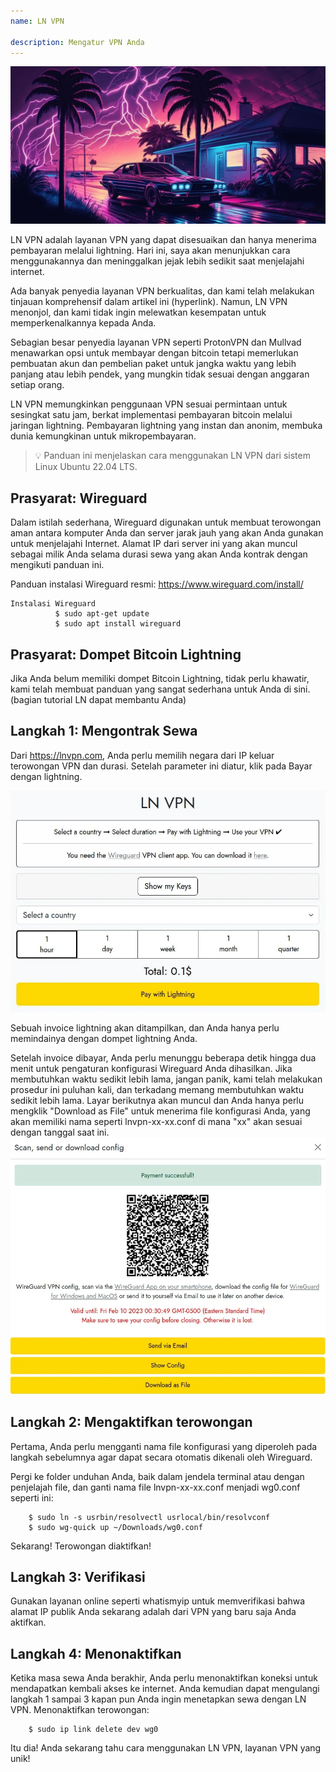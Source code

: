 ```yaml
---
name: LN VPN

description: Mengatur VPN Anda
---
```


![image](assets/cover.webp)

LN VPN adalah layanan VPN yang dapat disesuaikan dan hanya menerima pembayaran melalui lightning. Hari ini, saya akan menunjukkan cara menggunakannya dan meninggalkan jejak lebih sedikit saat menjelajahi internet.

Ada banyak penyedia layanan VPN berkualitas, dan kami telah melakukan tinjauan komprehensif dalam artikel ini (hyperlink). Namun, LN VPN menonjol, dan kami tidak ingin melewatkan kesempatan untuk memperkenalkannya kepada Anda.

Sebagian besar penyedia layanan VPN seperti ProtonVPN dan Mullvad menawarkan opsi untuk membayar dengan bitcoin tetapi memerlukan pembuatan akun dan pembelian paket untuk jangka waktu yang lebih panjang atau lebih pendek, yang mungkin tidak sesuai dengan anggaran setiap orang.

LN VPN memungkinkan penggunaan VPN sesuai permintaan untuk sesingkat satu jam, berkat implementasi pembayaran bitcoin melalui jaringan lightning. Pembayaran lightning yang instan dan anonim, membuka dunia kemungkinan untuk mikropembayaran.

> 💡 Panduan ini menjelaskan cara menggunakan LN VPN dari sistem Linux Ubuntu 22.04 LTS.

## Prasyarat: Wireguard

Dalam istilah sederhana, Wireguard digunakan untuk membuat terowongan aman antara komputer Anda dan server jarak jauh yang akan Anda gunakan untuk menjelajahi Internet. Alamat IP dari server ini yang akan muncul sebagai milik Anda selama durasi sewa yang akan Anda kontrak dengan mengikuti panduan ini.

Panduan instalasi Wireguard resmi: https://www.wireguard.com/install/

```
Instalasi Wireguard
          $ sudo apt-get update
          $ sudo apt install wireguard
```

## Prasyarat: Dompet Bitcoin Lightning

Jika Anda belum memiliki dompet Bitcoin Lightning, tidak perlu khawatir, kami telah membuat panduan yang sangat sederhana untuk Anda di sini. (bagian tutorial LN dapat membantu Anda)

## Langkah 1: Mengontrak Sewa

Dari https://lnvpn.com, Anda perlu memilih negara dari IP keluar terowongan VPN dan durasi. Setelah parameter ini diatur, klik pada Bayar dengan lightning.

![image](assets/1.webp)

Sebuah invoice lightning akan ditampilkan, dan Anda hanya perlu memindainya dengan dompet lightning Anda.

Setelah invoice dibayar, Anda perlu menunggu beberapa detik hingga dua menit untuk pengaturan konfigurasi Wireguard Anda dihasilkan. Jika membutuhkan waktu sedikit lebih lama, jangan panik, kami telah melakukan prosedur ini puluhan kali, dan terkadang memang membutuhkan waktu sedikit lebih lama.
Layar berikutnya akan muncul dan Anda hanya perlu mengklik "Download as File" untuk menerima file konfigurasi Anda, yang akan memiliki nama seperti lnvpn-xx-xx.conf di mana "xx" akan sesuai dengan tanggal saat ini.
![image](assets/2.webp)

## Langkah 2: Mengaktifkan terowongan

Pertama, Anda perlu mengganti nama file konfigurasi yang diperoleh pada langkah sebelumnya agar dapat secara otomatis dikenali oleh Wireguard.

Pergi ke folder unduhan Anda, baik dalam jendela terminal atau dengan penjelajah file, dan ganti nama file lnvpn-xx-xx.conf menjadi wg0.conf seperti ini:

```
    $ sudo ln -s usrbin/resolvectl usrlocal/bin/resolvconf
    $ sudo wg-quick up ~/Downloads/wg0.conf
```

Sekarang! Terowongan diaktifkan!

## Langkah 3: Verifikasi

Gunakan layanan online seperti whatismyip untuk memverifikasi bahwa alamat IP publik Anda sekarang adalah dari VPN yang baru saja Anda aktifkan.

## Langkah 4: Menonaktifkan
Ketika masa sewa Anda berakhir, Anda perlu menonaktifkan koneksi untuk mendapatkan kembali akses ke internet. Anda kemudian dapat mengulangi langkah 1 sampai 3 kapan pun Anda ingin menetapkan sewa dengan LN VPN.
Menonaktifkan terowongan:

```
    $ sudo ip link delete dev wg0
```

Itu dia! Anda sekarang tahu cara menggunakan LN VPN, layanan VPN yang unik!